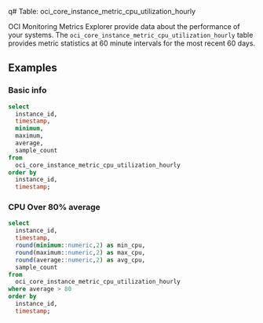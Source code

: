 q# Table: oci_core_instance_metric_cpu_utilization_hourly

OCI Monitoring Metrics Explorer provide data about the performance of your systems.  The `oci_core_instance_metric_cpu_utilization_hourly` table provides metric statistics at 60 minute intervals for the most recent 60 days.


## Examples

### Basic info

```sql
select
  instance_id,
  timestamp,
  minimum,
  maximum,
  average,
  sample_count
from
  oci_core_instance_metric_cpu_utilization_hourly
order by
  instance_id,
  timestamp;
```

### CPU Over 80% average

```sql
select
  instance_id,
  timestamp,
  round(minimum::numeric,2) as min_cpu,
  round(maximum::numeric,2) as max_cpu,
  round(average::numeric,2) as avg_cpu,
  sample_count
from
  oci_core_instance_metric_cpu_utilization_hourly
where average > 80
order by
  instance_id,
  timestamp;
```
